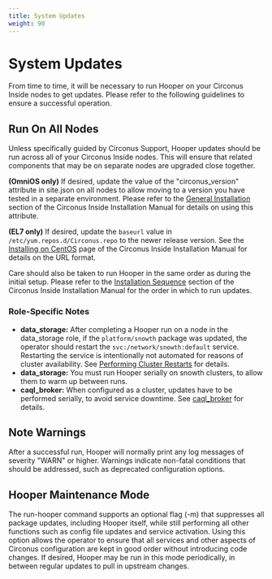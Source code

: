 ```yaml
---
title: System Updates
weight: 90
---
```


# System Updates

From time to time, it will be necessary to run Hooper on your Circonus Inside nodes to get updates.  Please refer to the following guidelines to ensure a successful operation.

## Run On All Nodes

Unless specifically guided by Circonus Support, Hooper updates should be run across all of your Circonus Inside nodes.  This will ensure that related components that may be on separate nodes are upgraded close together.

**(OmniOS only)** If desired, update the value of the "circonus_version" attribute in site.json on all nodes to allow moving to a version you have tested in a separate environment. Please refer to the [General Installation](/circonus/on-premises/installation/installation) section of the Circonus Inside Installation Manual for details on using this attribute.

**(EL7 only)** If desired, update the `baseurl` value in
`/etc/yum.repos.d/Circonus.repo` to the newer release version. See the
[Installing on CentOS](/circonus/on-premises/installation/installation)
page of the Circonus Inside Installation Manual for details on the URL format.

Care should also be taken to run Hooper in the same order as during the initial setup.  Please refer to the [Installation Sequence](/circonus/on-premises/installation/installation#installation-sequence) section of the Circonus Inside Installation Manual for the order in which to run updates.

### Role-Specific Notes

 * **data_storage:** After completing a Hooper run on a node in the data_storage role, if the `platform/snowth` package was updated, the operator should restart the `svc:/network/snowth:default` service. Restarting the service is intentionally not automated for reasons of cluster availability. See [Performing Cluster Restarts](/circonus/on-premises/roles-services/data-storage#performing-cluster-restarts) for details.
 * **data_storage:** You must run Hooper serially on snowth clusters, to allow them to warm up between runs.
 * **caql_broker:** When configured as a cluster, updates have to be performed serially, to avoid service downtime. See [caql_broker](/circonus/on-premises/roles-services/caql-broker/#Updates) for details.

## Note Warnings
After a successful run, Hooper will normally print any log messages of severity "WARN" or higher.  Warnings indicate non-fatal conditions that should be addressed, such as deprecated configuration options.

## Hooper Maintenance Mode
The run-hooper command supports an optional flag (-m) that suppresses all package updates, including Hooper itself, while still performing all other functions such as config file updates and service activation.  Using this option allows the operator to ensure that all services and other aspects of Circonus configuration are kept in good order without introducing code changes.  If desired, Hooper may be run in this mode periodically, in between regular updates to pull in upstream changes.
